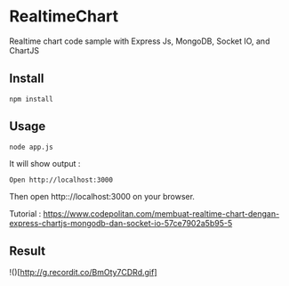 # RealtimeChart
Realtime chart code sample with Express Js, MongoDB, Socket IO, and ChartJS

## Install

```
npm install
```

## Usage

```
node app.js
```

It will show output :

```
Open http://localhost:3000
```

Then open http:://localhost:3000 on your browser.

Tutorial : https://www.codepolitan.com/membuat-realtime-chart-dengan-express-chartjs-mongodb-dan-socket-io-57ce7902a5b95-5

## Result

!()[http://g.recordit.co/BmOty7CDRd.gif]
